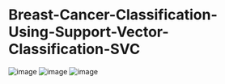 # Breast-Cancer-Classification-Using-Support-Vector-Classification-SVC
![image](https://user-images.githubusercontent.com/56669333/232613384-a6056c98-b527-4259-919d-d769ff24de4b.png)
![image](https://user-images.githubusercontent.com/56669333/232613418-495db7e5-230e-4fa2-948c-86f592633b53.png)
![image](https://user-images.githubusercontent.com/56669333/232613511-cb3f4a04-bf9d-4682-bbaa-1911453f5e82.png)

